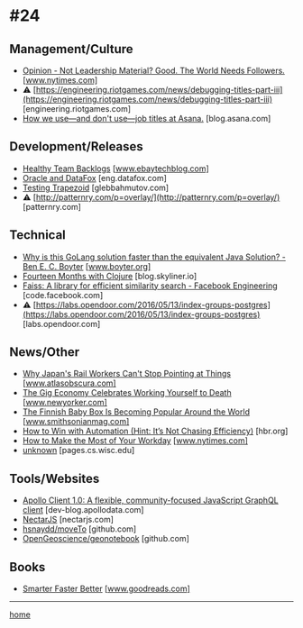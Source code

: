 # #24

## Management/Culture
* [Opinion - Not Leadership Material? Good. The World Needs Followers.](https://www.nytimes.com/2017/03/24/opinion/sunday/not-leadership-material-good-the-world-needs-followers.html) [www.nytimes.com]
* &#9888; [https://engineering.riotgames.com/news/debugging-titles-part-iii](https://engineering.riotgames.com/news/debugging-titles-part-iii) [engineering.riotgames.com]
* [How we use—and don't use—job titles at Asana.](https://blog.asana.com/2017/03/job-titles-asana/) [blog.asana.com]

## Development/Releases
* [Healthy Team Backlogs](http://www.ebaytechblog.com/2017/03/30/healthy-team-backlogs/) [www.ebaytechblog.com]
* [Oracle and DataFox](http://eng.datafox.com/engineering-culture/2017/03/25/make-your-systems-diligent-not-your-people-part-1/) [eng.datafox.com]
* [Testing Trapezoid](https://glebbahmutov.com/blog/testing-trapezoid/) [glebbahmutov.com]
* &#9888; [http://patternry.com/p=overlay/](http://patternry.com/p=overlay/) [patternry.com]

## Technical
* [Why is this GoLang solution faster than the equivalent Java Solution? - Ben E. C. Boyter](http://www.boyter.org/2017/03/golang-solution-faster-equivalent-java-solution/) [www.boyter.org]
* [Fourteen Months with Clojure](https://blog.skyliner.io/fourteen-months-with-clojure-beb8b3e4bf00?gi=1f590aeb398f) [blog.skyliner.io]
* [Faiss: A library for efficient similarity search - Facebook Engineering](https://code.facebook.com/posts/1373769912645926/faiss-a-library-for-efficient-similarity-search/) [code.facebook.com]
* &#9888; [https://labs.opendoor.com/2016/05/13/index-groups-postgres](https://labs.opendoor.com/2016/05/13/index-groups-postgres) [labs.opendoor.com]

## News/Other
* [Why Japan's Rail Workers Can't Stop Pointing at Things](http://www.atlasobscura.com/articles/pointing-and-calling-japan-trains) [www.atlasobscura.com]
* [The Gig Economy Celebrates Working Yourself to Death](http://www.newyorker.com/culture/jia-tolentino/the-gig-economy-celebrates-working-yourself-to-death) [www.newyorker.com]
* [The Finnish Baby Box Is Becoming Popular Around the World](http://www.smithsonianmag.com/innovation/finnish-baby-box-is-becoming-popular-around-world-180962723/) [www.smithsonianmag.com]
* [How to Win with Automation (Hint: It’s Not Chasing Efficiency)](https://hbr.org/2017/03/how-to-win-with-automation-hint-its-not-chasing-efficiency) [hbr.org]
* [How to Make the Most of Your Workday](https://www.nytimes.com/guides/business/how-to-improve-your-productivity-at-work?nytapp=true) [www.nytimes.com]
* [unknown](http://pages.cs.wisc.edu/~pb/tubes_final.pdf) [pages.cs.wisc.edu]

## Tools/Websites
* [Apollo Client 1.0: A flexible, community-focused JavaScript GraphQL client](https://dev-blog.apollodata.com/apollo-client-1-0-a-flexible-community-focused-javascript-graphql-client-2253b90e6c84) [dev-blog.apollodata.com]
* [NectarJS](http://nectarjs.com/) [nectarjs.com]
* [hsnaydd/moveTo](https://github.com/hsnaydd/moveTo) [github.com]
* [OpenGeoscience/geonotebook](https://github.com/OpenGeoscience/geonotebook) [github.com]

## Books
* [Smarter Faster Better](https://www.goodreads.com/book/show/25733966-smarter-faster-better) [www.goodreads.com]
___
[home](index.md)

